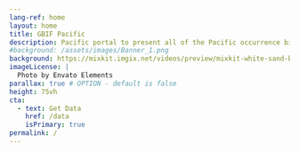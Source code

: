 ```yaml
---
lang-ref: home
layout: home
title: GBIF Pacific
description: Pacific portal to present all of the Pacific occurrence biodiversity data available on GBIF.
#background: /assets/images/Banner_1.png
background: https://mixkit.imgix.net/videos/preview/mixkit-white-sand-beach-and-palm-trees-1564-0.jpg?w=1200&h=630&fit=crop
imageLicense: |
  Photo by Envato Elements
parallax: true # OPTION - default is false
height: 75vh
cta:
  - text: Get Data
    href: /data
    isPrimary: true
permalink: /
---
```

